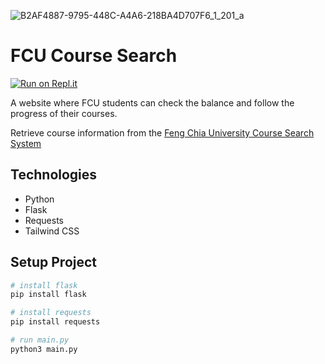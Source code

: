 ![B2AF4887-9795-448C-A4A6-218BA4D707F6_1_201_a](https://user-images.githubusercontent.com/92412722/215242776-ae0b4773-9e82-4588-8bd8-bbb458384a6a.jpeg)

# FCU Course Search
[![Run on Repl.it](https://repl.it/badge/github/ridemountainpig/fcu-course-search?theme=light)](https://repl.it/github/ridemountainpig/fcu-course-search)

A website where FCU students can check the balance and follow the progress of their courses.

Retrieve course information from the [Feng Chia University Course Search System](https://coursesearch04.fcu.edu.tw/main.aspx?token=eyJ0eXAiOiJKV1QiLCJhbGciOiJIUzI1NiJ9.eyJleHAiOjE2NzQ4ODY2Mzd9._xGurQqtZrVY1jvDCJ0O8kc6lcesLUnenpLu-VM1fZg)

## Technologies

- Python
- Flask
- Requests
- Tailwind CSS

## Setup Project

```bash
# install flask
pip install flask

# install requests
pip install requests

# run main.py
python3 main.py
```
